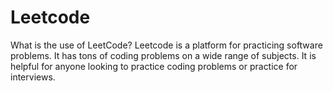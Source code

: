 # Leetcode
What is the use of LeetCode? Leetcode is a platform for practicing software problems. It has tons of coding problems on a wide range of subjects. It is helpful for anyone looking to practice coding problems or practice for interviews.
